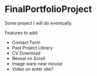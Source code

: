 # FinalPortfolioProject
Some project I will do eventually. 

Features to add:
- Contact Form
- Past Project Library
- CV Download
- Reveal on Scroll
- Image warp near mouse
- Video on enter site?
